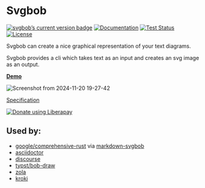# Svgbob

<a href="https://crates.io/crates/svgbob"><img src="https://img.shields.io/crates/v/svgbob.svg" alt="svgbob’s current version badge" title="svgbob’s current version badge"></a>
[![Documentation](https://docs.rs/svgbob/badge.svg)](https://docs.rs/svgbob/)
[![Test Status](https://img.shields.io/github/actions/workflow/status/ivanceras/svgbob/rust.yml?branch=master&event=push&label=test)](https://github.com/ivanceras/svgbob/actions)
[![License](https://img.shields.io/crates/l/svgbob.svg)](https://github.com/ivanceras/svgbob/blob/master/LICENSE)


Svgbob can create a nice graphical representation of your text diagrams.

Svgbob provides a cli which takes text as an input and creates an svg image as an output.

[**Demo**](https://ivanceras.github.io/svgbob-editor/)


![Screenshot from 2024-11-20 19-27-42](https://github.com/user-attachments/assets/d882e4ae-4c2a-474f-a1d2-3e50536cb222)

[Specification](https://ivanceras.github.io/content/Svgbob/Specification.html)

<a href="https://liberapay.com/ivanceras/donate"><img alt="Donate using Liberapay" src="https://liberapay.com/assets/widgets/donate.svg"></a>

## Used by:

- [google/comprehensive-rust](https://github.com/google/comprehensive-rust) via [markdown-svgbob](https://github.com/boozook/mdbook-svgbob)
- [asciidoctor](https://docs.asciidoctor.org/diagram-extension/latest/diagram_types/svgbob/)
- [discourse](https://meta.discourse.org/t/discourse-svgbob/223573)
- [typst/bob-draw](https://typst.app/universe/package/bob-draw/)
- [zola](https://zola.discourse.group/t/diagramming-tool-integrations-plantuml-svgbob-graphviz-etc/269)
- [kroki](https://kroki.io/)
